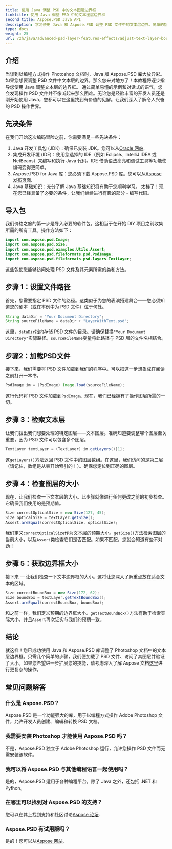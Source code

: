 ```yaml
---
title: 使用 Java 调整 PSD 中的文本图层边界框
linktitle: 使用 Java 调整 PSD 中的文本图层边界框
second_title: Aspose.PSD Java API
description: 学习使用 Java 和 Aspose.PSD 调整 PSD 文件中的文本层边界。简单的指南，包含分步说明。
type: docs
weight: 25
url: /zh/java/advanced-psd-layer-features-effects/adjust-text-layer-bound-box-psd/
---
```

## 介绍
当谈到以编程方式操作 Photoshop 文档时，Java 版 Aspose.PSD 库大放异彩。如果您想要调整 PSD 文件中文本层的边界，那么您来对地方了！本教程将逐步指导您使用 Java 调整文本层的边界框。
通过简单易懂的示例和对话式的语气，您会发现操作 PSD 文件并不像听起来那么困难。无论您是经验丰富的开发人员还是刚开始使用 Java，您都可以在这里找到有价值的见解。让我们深入了解令人兴奋的 PSD 操作世界。
## 先决条件
在我们开始这次编码冒险之前，你需要满足一些先决条件：
1. Java 开发工具包 (JDK)：确保已安装 JDK。您可以从[Oracle 网站](https://www.oracle.com/java/technologies/javase-jdk11-downloads.html).
2. 集成开发环境 (IDE)：使用您选择的 IDE（例如 Eclipse、IntelliJ IDEA 或 NetBeans）来编写和执行 Java 代码。IDE 借助语法高亮和调试工具等功能使编码变得更简单。
3.  Aspose.PSD for Java 库：您必须下载 Aspose.PSD 库。您可以从[Aspose 发布页面](https://releases.aspose.com/psd/java/). 
4. Java 基础知识：充分了解 Java 基础知识将有助于您顺利学习。
太棒了！现在您已经具备了必要的条件，让我们继续进行有趣的部分 - 编写代码。
## 导入包
我们价格之旅的第一步是导入必要的软件包。这相当于在开始 DIY 项目之前收集所需的所有工具。操作方法如下：
```java
import com.aspose.psd.Image;
import com.aspose.psd.Size;
import com.aspose.psd.examples.Utils.Assert;
import com.aspose.psd.fileformats.psd.PsdImage;
import com.aspose.psd.fileformats.psd.layers.TextLayer;
```
这些包使您能够访问处理 PSD 文件及其元素所需的类和方法。
## 步骤 1：设置文件路径
首先，您需要指定 PSD 文件的路径。这类似于为您的表演搭建舞台——您必须知道您的剧本（或在本例中为 PSD 文件）位于何处。

```java
String dataDir = "Your Document Directory"; 
String sourceFileName = dataDir + "LayerWithText.psd";
```
这里，`dataDir`指向存储 PSD 文件的目录。请确保替换`"Your Document Directory"`实际路径。`sourceFileName`变量将此路径与 PSD 层的文件名相结合。
## 步骤2：加载PSD文件
接下来，我们需要将 PSD 文件加载到我们的程序中。可以把这一步想象成在阅读之前打开一本书。

```java
PsdImage im = (PsdImage) Image.load(sourceFileName);
```
这行代码将 PSD 文件加载到`PsdImage`。现在，我们已经拥有了操作图层所需的一切。
## 步骤 3：检索文本层
让我们拉出我们想要处理的特定图层——文本图层。准确知道要调整哪个图层至关重要，因为 PSD 文件可以包含多个图层。

```java
TextLayer textLayer = (TextLayer) im.getLayers()[1];
```
这`getLayers()`方法返回 PSD 文件中的图层数组。在这里，我们访问的是第二层（请记住，数组是从零开始索引的！）。确保您定位到正确的图层。
## 步骤 4：检查图层的大小
现在，让我们检查一下文本层的大小。此步骤就像进行任何更改之前的初步检查。它确保我们使用的是预期值。

```java
Size correctOpticalSize = new Size(127, 45);
Size opticalSize = textLayer.getSize();
Assert.areEqual(correctOpticalSize, opticalSize);
```
我们定义`correctOpticalSize`作为文本层的预期大小。`getSize()`方法检索图层的当前大小，以及`Assert`类检查它们是否匹配。如果不匹配，您就会知道有些不对劲！
## 步骤 5：获取边界框大小
接下来 — 让我们检查一下文本边界框的大小。这将让您深入了解重点放在适合文本的区域。

```java
Size correctBoundBox = new Size(172, 62);
Size boundBox = textLayer.getTextBoundBox();
Assert.areEqual(correctBoundBox, boundBox);
```
和之前一样，我们定义预期的边界框大小。`getTextBoundBox()`方法有助于检索实际大小，并且`Assert`再次证实与我们的预期一致。
## 结论
就这样！您已成功使用 Java 和 Aspose.PSD 库调整了 Photoshop 文档中的文本层边界框。只需几个简单的步骤，我们便加载了 PSD 文件、访问了其图层并验证了大小。如果您希望进一步扩展您的技能，请考虑深入了解 Aspose 文档[这里](https://reference.aspose.com/psd/java/)进行更复杂的操作。
## 常见问题解答
### 什么是 Aspose.PSD？
Aspose.PSD 是一个功能强大的库，用于以编程方式操作 Adobe Photoshop 文件，允许开发人员创建、编辑和转换 PSD 文档。
### 我需要安装 Photoshop 才能使用 Aspose.PSD 吗？
不是，Aspose.PSD 独立于 Adobe Photoshop 运行，允许您操作 PSD 文件而无需安装该软件。
### 我可以将 Aspose.PSD 与其他编程语言一起使用吗？
是的，Aspose.PSD 适用于各种编程平台，除了 Java 之外，还包括 .NET 和 Python。
### 在哪里可以找到对 Aspose.PSD 的支持？
您可以在其上找到支持和社区讨论[Aspose 论坛](https://forum.aspose.com/c/psd/34).
### Aspose.PSD 有试用版吗？
是的！您可以从[Aspose 网站](https://releases.aspose.com/).
